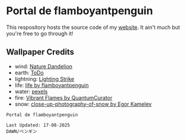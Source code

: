 # Portal de flamboyantpenguin

This respository hosts the source code of my [website](https://flamboyantpenguin.in). It ain't much but you're free to go through it!

## Wallpaper Credits

- wind: [Nature Dandelion](https://wall.alphacoders.com/big.php?i=938855)
- earth: [ToDo](https://images.google.com)
- lightning: [Lighting Strike](https://applescoop.org/view?wallpaper=948)
- life: [life by flamboyantpenguin](https://flamboyantpenguin.in/assets/life.avif)
- water: [pexels](https://images.pexels.com/photos/1147124/pexels-photo-1147124.jpeg)
- fire: [Vibrant Flames by QuantumCurator](https://wall.alphacoders.com/big.php?i=1383004)
- snow: [close-up-photography-of-snow by Egor Kamelev](https://www.pexels.com/photo/close-up-photography-of-snowflake-813872/)

```Txt
Portal de flamboyantpenguin

Last Updated: 17-08-2025
DAWN/ペンギン
```
